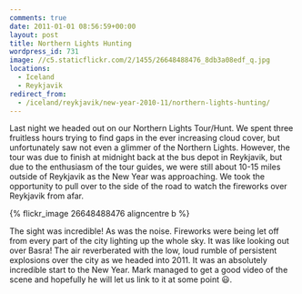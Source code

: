 ```yaml
---
comments: true
date: 2011-01-01 08:56:59+00:00
layout: post
title: Northern Lights Hunting
wordpress_id: 731
image: //c5.staticflickr.com/2/1455/26648488476_8db3a08edf_q.jpg
locations:
  - Iceland
  - Reykjavik
redirect_from:
  - /iceland/reykjavik/new-year-2010-11/northern-lights-hunting/
---
```




Last night we headed out on our Northern Lights Tour/Hunt. We spent three fruitless hours trying to
find gaps in the ever increasing cloud cover, but unfortunately saw not even a glimmer of the
Northern Lights. However, the tour was due to finish at midnight back at the bus depot in Reykjavik,
but due to the enthusiasm of the tour guides, we were still about 10-15 miles outside of Reykjavik
as the New Year was approaching. We took the opportunity to pull over to the side of the road to
watch the fireworks over Reykjavik from afar.

{% flickr_image 26648488476 aligncentre b %}

The sight was incredible! As was the noise. Fireworks were being let off from every part of the city
lighting up the whole sky. It was like looking out over Basra! The air reverberated with the low,
loud rumble of persistent explosions over the city as we headed into 2011. It was an absolutely
incredible start to the New Year. Mark managed to get a good video of the scene and hopefully he
will let us link to it at some point :smiley:.


